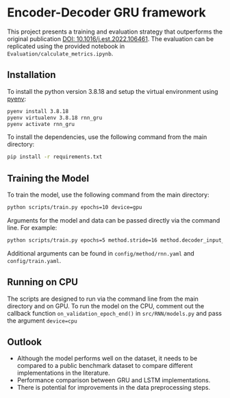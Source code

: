 # Encoder-Decoder GRU framework

This project presents a training and evaluation strategy that outperforms the original publication [DOI: 10.1016/j.est.2022.106461](https://doi.org/10.1016/j.est.2022.106461). The evaluation can be replicated using the provided notebook in `Evaluation/calculate_metrics.ipynb`.

## Installation

To install the python version 3.8.18 and setup the virtual environment using [pyenv](https://github.com/pyenv/pyenv?tab=readme-ov-file#installation):
```sh
pyenv install 3.8.18
pyenv virtualenv 3.8.18 rnn_gru
pyenv activate rnn_gru
```
To install the dependencies, use the following command from the main directory:

```sh
pip install -r requirements.txt
``` 

## Training the Model

To train the model, use the following command from the main directory:
```sh
python scripts/train.py epochs=10 device=gpu
``` 
Arguments for the model and data can be passed directly via the command line. For example:
```sh
python scripts/train.py epochs=5 method.stride=16 method.decoder_input_length=1980 lr=0.0001
``` 
Additional arguments can be found in `config/method/rnn.yaml` and `config/train.yaml`.

## Running on CPU

The scripts are designed to run via the command line from the main directory and on GPU. To run the model on the CPU, comment out the callback function `on_validation_epoch_end()` in `src/RNN/models.py` and pass the argument `device=cpu`

## Outlook
* Although the model performs well on the dataset, it needs to be compared to a public benchmark dataset to compare different implementations in the literature.
* Performance comparison between GRU and LSTM implementations.
* There is potential for improvements in the data preprocessing steps.
